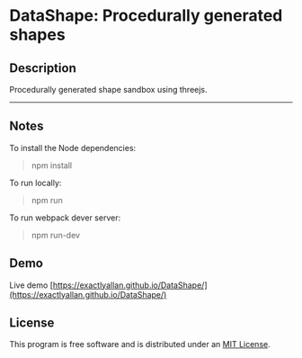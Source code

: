 # DataShape: Procedurally generated shapes

## Description

Procedurally generated shape sandbox using threejs.


<hr>

## Notes

To install the Node dependencies:
> npm install

To run locally:
> npm run

To run webpack dever server:
> npm run-dev


## Demo

Live demo [https://exactlyallan.github.io/DataShape/](https://exactlyallan.github.io/DataShape/)


## License

This program is free software and is distributed under an [MIT License](LICENSE).

